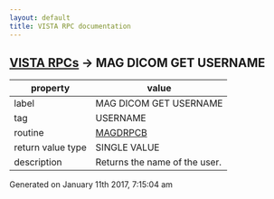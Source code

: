 ```yaml
---
layout: default
title: VISTA RPC documentation
---
```




## [VISTA RPCs](TableOfContent.md) &#8594; MAG DICOM GET USERNAME 

 property | value 
--- | --- 
 label | MAG DICOM GET USERNAME
 tag | USERNAME
 routine | [MAGDRPCB](http://code.osehra.org/dox/Routine_MAGDRPCB_source.html)
 return value type | SINGLE VALUE
 description | Returns the name of the user.




 Generated on January 11th 2017, 7:15:04 am